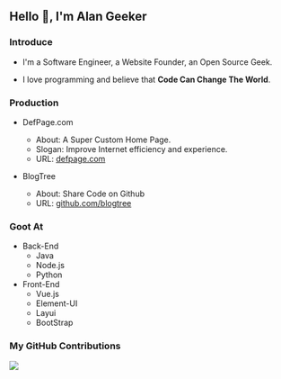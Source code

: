 <!--
**AlanGeeker/AlanGeeker** is a ✨ _special_ ✨ repository because its `README.md` (this file) appears on your GitHub profile.

Here are some ideas to get you started:

- 🔭 I’m currently working on ...
- 🌱 I’m currently learning ...
- 👯 I’m looking to collaborate on ...
- 🤔 I’m looking for help with ...
- 💬 Ask me about ...
- 📫 How to reach me: ...
- 😄 Pronouns: ...
- ⚡ Fun fact: ...
-->


## Hello 👋, I'm Alan Geeker

### Introduce
- I'm a Software Engineer, a Website Founder, an Open Source Geek.

- I love programming and believe that **Code Can Change The World**.

### Production
- DefPage.com
  - About: A Super Custom Home Page.
  - Slogan: Improve Internet efficiency and experience.
  - URL: [defpage.com](https://defpage.com/)

- BlogTree
  - About: Share Code on Github
  - URL: [github.com/blogtree](https://github.com/blogtree)


### Goot At
- Back-End
  - Java
  - Node.js
  - Python
- Front-End
  - Vue.js
  - Element-UI
  - Layui
  - BootStrap

### My GitHub Contributions
![](https://raw.githubusercontent.com/AlanGeeker/AlanGeeker/main/assets/github-contribution-grid-snake.svg)